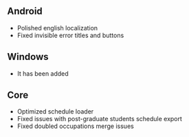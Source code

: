 ## Android
- Polished english localization
- Fixed invisible error titles and buttons

## Windows 
- It has been added

## Core
- Optimized schedule loader
- Fixed issues with post-graduate students schedule export
- Fixed doubled occupations merge issues